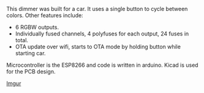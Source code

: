 This dimmer was built for a car. It uses a single button to cycle between colors. 
Other features include:

- 6 RGBW outputs.
- Individually fused channels, 4 polyfuses for each output, 24 fuses in total.
- OTA update over wifi, starts to OTA mode by holding button while starting car.

Microcontroller is the ESP8266 and code is written in arduino. Kicad is used for the PCB design.

[Imgur](https://i.imgur.com/RgLIqG8.jpg)
